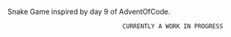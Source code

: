 Snake Game inspired by day 9 of AdventOfCode.

                                    CURRENTLY A WORK IN PROGRESS